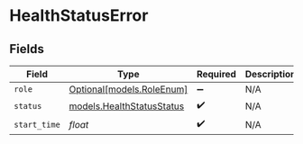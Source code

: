 # HealthStatusError


## Fields

| Field                                                        | Type                                                         | Required                                                     | Description                                                  |
| ------------------------------------------------------------ | ------------------------------------------------------------ | ------------------------------------------------------------ | ------------------------------------------------------------ |
| `role`                                                       | [Optional[models.RoleEnum]](../models/roleenum.md)           | :heavy_minus_sign:                                           | N/A                                                          |
| `status`                                                     | [models.HealthStatusStatus](../models/healthstatusstatus.md) | :heavy_check_mark:                                           | N/A                                                          |
| `start_time`                                                 | *float*                                                      | :heavy_check_mark:                                           | N/A                                                          |